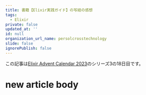```yaml
---
title: 書籍【Elixir実践ガイド】の写経の感想
tags:
  - Elixir
private: false
updated_at: ''
id: null
organization_url_name: persolcrosstechnology
slide: false
ignorePublish: false
---
```

この記事は[Elixir Advent Calendar 2023](https://qiita.com/advent-calendar/2023/elixir)のシリーズ3の18日目です。

# new article body
